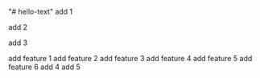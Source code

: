 "# hello-text" 
add 1

add 2

add 3

add feature 1
add feature 2
add feature 3
add feature 4
add feature 5
add feature 6
add 4
add 5
